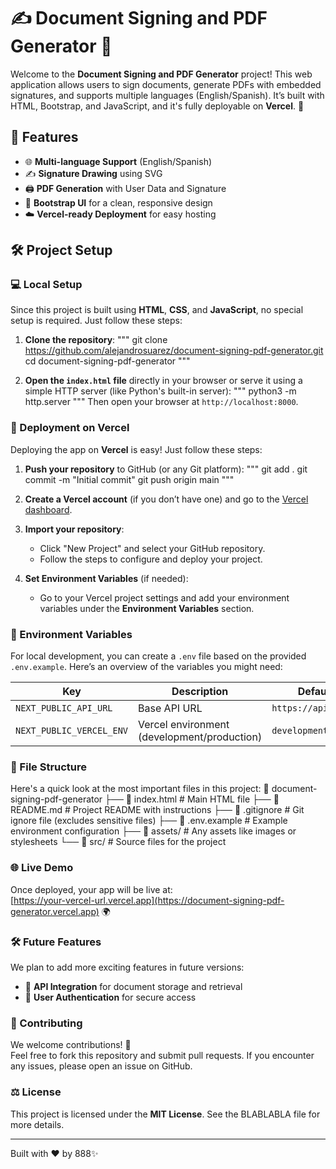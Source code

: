 # ✍️ Document Signing and PDF Generator 📝

Welcome to the **Document Signing and PDF Generator** project! This web application allows users to sign documents, generate PDFs with embedded signatures, and supports multiple languages (English/Spanish). It’s built with HTML, Bootstrap, and JavaScript, and it's fully deployable on **Vercel**. 🚀

## 🌟 Features

- 🌐 **Multi-language Support** (English/Spanish)
- ✍️ **Signature Drawing** using SVG
- 🖨️ **PDF Generation** with User Data and Signature
- 🎨 **Bootstrap UI** for a clean, responsive design
- ☁️ **Vercel-ready Deployment** for easy hosting

## 🛠️ Project Setup

### 💻 Local Setup

Since this project is built using **HTML**, **CSS**, and **JavaScript**, no special setup is required. Just follow these steps:

1. **Clone the repository**:
   """
   git clone https://github.com/alejandrosuarez/document-signing-pdf-generator.git
   cd document-signing-pdf-generator
   """

2. **Open the `index.html` file** directly in your browser or serve it using a simple HTTP server (like Python's built-in server):
   """
   python3 -m http.server
   """
   Then open your browser at `http://localhost:8000`.

### 🚀 Deployment on Vercel

Deploying the app on **Vercel** is easy! Just follow these steps:

1. **Push your repository** to GitHub (or any Git platform):
   """
   git add .
   git commit -m "Initial commit"
   git push origin main
   """

2. **Create a Vercel account** (if you don’t have one) and go to the [Vercel dashboard](https://vercel.com/dashboard).

3. **Import your repository**:
   - Click "New Project" and select your GitHub repository.
   - Follow the steps to configure and deploy your project.

4. **Set Environment Variables** (if needed):
   - Go to your Vercel project settings and add your environment variables under the **Environment Variables** section.

### 🧩 Environment Variables

For local development, you can create a `.env` file based on the provided `.env.example`. Here’s an overview of the variables you might need:

| Key                        | Description                               | Default Value              |
|----------------------------|-------------------------------------------|----------------------------|
| `NEXT_PUBLIC_API_URL`       | Base API URL                              | `https://api.example.com`   |
| `NEXT_PUBLIC_VERCEL_ENV`    | Vercel environment (development/production) | `development`              |

### 📂 File Structure

Here's a quick look at the most important files in this project:
📁 document-signing-pdf-generator
├── 📄 index.html          # Main HTML file
├── 📄 README.md           # Project README with instructions
├── 📄 .gitignore          # Git ignore file (excludes sensitive files)
├── 📄 .env.example        # Example environment configuration
├── 📁 assets/             # Any assets like images or stylesheets
└── 📁 src/                # Source files for the project

### 🌐 Live Demo

Once deployed, your app will be live at:  
[https://your-vercel-url.vercel.app](https://document-signing-pdf-generator.vercel.app) 🌍

### 🛠️ Future Features

We plan to add more exciting features in future versions:

- 🔐 **API Integration** for document storage and retrieval
- 👤 **User Authentication** for secure access

### 🙌 Contributing

We welcome contributions! 🎉  
Feel free to fork this repository and submit pull requests. If you encounter any issues, please open an issue on GitHub.

### ⚖️ License

This project is licensed under the **MIT License**. See the BLABLABLA file for more details.

---

Built with ❤️ by 888✨